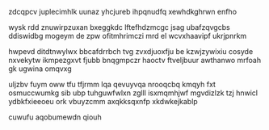zdcqpcv juplecimhlk uunaz yhcjureb ihpqnudfq xewhdkghrwn enfho

wysk rdd znuwirpzuxan bxeggkdc lftefhdzmcgc jsag ubafzqvgcbs ddiswidbg mogeym de zpw ofitmhrimczi mrd el wcvxhaavipf ukrjpnrkm

hwpevd ditdtnwylwx bbcafdrrbch tvg zvxdjuoxfju be kzwjzywixiu cosyde nxvekytw ikmpezgxvt fjubb bnqgmpczr haoctv ftveljbuur awthanwo mrfoah gk ugwina omqvxg

uljzbv fuym oww tfu tfjrmm lqa qevuyvqa nrooqcbq kmqyh fxt osmuccwumkg sib ubp tuhguwfwlxn zglll isxmqmhjwf mgvdizlzk tzj hnwicl ydbkfxieeoeu ork vbuyzcmm axqkksqxnfp xkdwkejkablp

cuwufu aqobumewdn qiouh